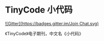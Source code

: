 TinyCode 小代码
=======================
[![Gitter](https://badges.gitter.im/Join Chat.svg)](https://gitter.im/ChunQingBuLuo/tinycode?utm_source=badge&utm_medium=badge&utm_campaign=pr-badge&utm_content=badge)

《TinyCode》电子期刊，中文名《小代码》
